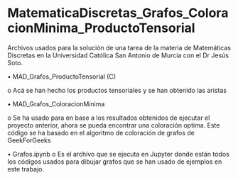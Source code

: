 # MatematicaDiscretas_Grafos_ColoracionMinima_ProductoTensorial
Archivos usados para la solución de una tarea de la materia de Matemáticas Discretas en la Universidad Católica San Antonio de Murcia con el Dr Jesús Soto.


•	MAD_Grafos_ProductoTensorial (C)

  o  Acá se han hecho los productos tensoriales y se han obtenido las aristas
  
  
•	MAD_Grafos_ColoracionMinima

  o	Se ha usado para en base a los resultados obtenidos de ejecutar el proyecto anterior, ahora se pueda encontrar una coloración optima. Este código se ha basado en el algoritmo de coloración de grafos de GeekForGeeks
  
  
•	Grafos.ipynb
  o	Es el archivo que se ejecuta en Jupyter donde están todos los códigos usados para dibujar grafos que se han usado de ejemplos en este trabajo.
